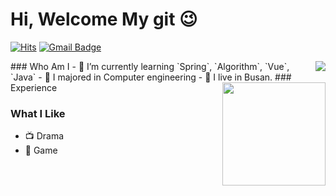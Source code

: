 # Hi, Welcome My git 😉
[![Hits](https://hits.seeyoufarm.com/api/count/incr/badge.svg?url=https%3A%2F%2Fgithub.com%2Fhaesoo9410&count_bg=%23EB8B10&title_bg=%23684327&icon=&icon_color=%23E7E7E7&title=VISIT&edge_flat=false)](https://github.com/heeya15) 
[![Gmail Badge](https://img.shields.io/badge/Gmail-D14836?style=flat&logo=Gmail&logoColor=white)](mailto:choon72001@gmail.com) 
<!--[![Instagram Badge](https://img.shields.io/badge/Instagram-9c38d1?style=flat&logo=Instagram&logoColor=white)](https://www.instagram.com/내아뒤)
[![Naver Blog Badge](https://img.shields.io/badge/Daily%20Blog-1eb031?style=flat&logoColor=white)](https://blog.naver.com/haesoo9410) 
[![Tistory Badge](https://img.shields.io/badge/Tech%20Blog-555263?style=flat&logoColor=white)](https://haesoo9410.tistory.com/)
--!> 

  
### Who Am I

<img align='right' src="http://mazassumnida.wtf/api/v2/generate_badge?boj=hgi720">

- 🌱 I’m currently learning `Spring`, `Algorithm`, `Vue`, `Java`
- 🥇 I majored in Computer engineering
- 🚅 I live in Busan.

### Experience
<!--
- 🎓 Hanyang University , Economics(ERICA) (2014.03~ )
- 💊 ESTsoft, Sales team Intern (2018.07~2018.12)
- 🌍 Kobe University, Economics(Exchange) (2019.04~2019.09)
!-->
<img align='right' src="https://github-readme-stats.vercel.app/api?username=heeya15" height="165">

### What I Like

- 📺 Drama
- 🔵 Game


